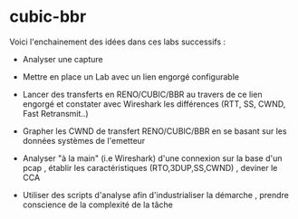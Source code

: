 # cubic-bbr

Voici l'enchainement des idées dans ces labs successifs :

- Analyser une capture

- Mettre en place un Lab avec un lien engorgé configurable

- Lancer des transferts en RENO/CUBIC/BBR au travers de ce lien engorgé et constater avec Wireshark les différences (RTT, SS, CWND, Fast Retransmit..)

- Grapher les CWND de transfert RENO/CUBIC/BBR en se basant sur les données systèmes de l'emetteur

- Analyser "à la main" (i.e Wireshark) d'une connexion sur la base d'un pcap , établir les caractéristiques (RTO,3DUP,SS,CWND) , deviner le CCA

- Utiliser des scripts d'analyse afin d'industrialiser la démarche , prendre conscience de la complexité de la tâche